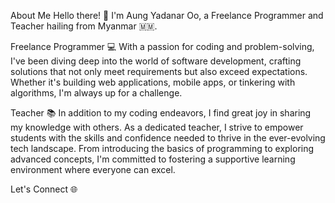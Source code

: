 About Me
Hello there! 👋 I'm Aung Yadanar Oo, a Freelance Programmer and Teacher hailing from Myanmar 🇲🇲.

Freelance Programmer 💻
With a passion for coding and problem-solving, I've been diving deep into the world of software development, crafting solutions that not only meet requirements but also exceed expectations. Whether it's building web applications, mobile apps, or tinkering with algorithms, I'm always up for a challenge.

Teacher 📚
In addition to my coding endeavors, I find great joy in sharing my knowledge with others. As a dedicated teacher, I strive to empower students with the skills and confidence needed to thrive in the ever-evolving tech landscape. From introducing the basics of programming to exploring advanced concepts, I'm committed to fostering a supportive learning environment where everyone can excel.

Let's Connect 🌐
<!---
AungYadanarOo11/AungYadanarOo11 is a ✨ special ✨ repository because its `README.md` (this file) appears on your GitHub profile.
You can click the Preview link to take a look at your changes.
--->
